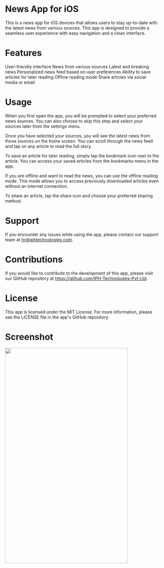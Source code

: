 # News App for iOS
This is a news app for iOS devices that allows users to stay up-to-date with the latest news from various sources. This app is designed to provide a seamless user experience with easy navigation and a clean interface.

# Features
User-friendly interface
News from various sources
Latest and breaking news
Personalized news feed based on user preferences
Ability to save articles for later reading
Offline reading mode
Share articles via social media or email

# Usage
When you first open the app, you will be prompted to select your preferred news sources. You can also choose to skip this step and select your sources later from the settings menu.

Once you have selected your sources, you will see the latest news from those sources on the home screen. You can scroll through the news feed and tap on any article to read the full story.

To save an article for later reading, simply tap the bookmark icon next to the article. You can access your saved articles from the bookmarks menu in the app.

If you are offline and want to read the news, you can use the offline reading mode. This mode allows you to access previously downloaded articles even without an internet connection.

To share an article, tap the share icon and choose your preferred sharing method.

# Support
If you encounter any issues while using the app, please contact our support team at hr@iphtechnologies.com.

# Contributions
If you would like to contribute to the development of this app, please visit our GitHub repository at https://github.com/IPH-Technologies-Pvt-Ltd.

# License
This app is licensed under the MIT License. For more information, please see the LICENSE file in the app's GitHub repository.

# Screenshot
<img src="https://github.com/IPH-Technologies-Pvt-Ltd/News-App-iOS/assets/124572978/873dbd73-cea4-4482-88bc-56c28511188a" 
     width="400" 
     height="700"/>

